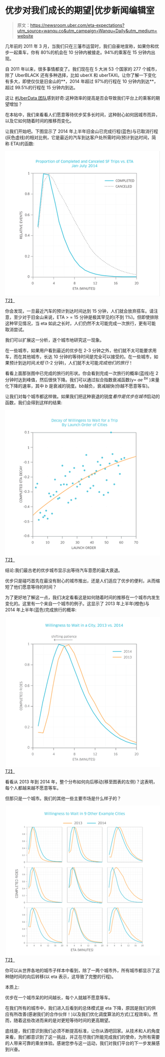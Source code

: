 # 优步对我们成长的期望|优步新闻编辑室

> 原文：<https://newsroom.uber.com/eta-expectations?utm_source=wanqu.co&utm_campaign=Wanqu+Daily&utm_medium=website>

几年前的 2011 年 3 月，当我们只在三藩市运营时，我们自豪地宣称，如果你和优步一起乘车，你有 80%的机会在 10 分钟内被接走。94%的乘客在 15 分钟内出现。

自 2011 年以来，很多事情都变了。我们现在在 5 大洲 53 个国家的 277 个城市，除了 UberBLACK 还有多种选择，比如 uberX 和 uberTAXI。让你了解一下变化有多大，即使仅仅是旧金山的**，2014 年超过 97%的行程在 10 分钟内到达**，超过 99.5%的行程在 15 分钟内到达。

这让 [#UberData 团队](https://twitter.com/uberdata)感到好奇:这种效率的提高是否会导致我们平台上的乘客的期望增加？

在本帖中，我们来看看人们愿意等待优步奖多长时间，这种耐心如何因城市而异，以及它如何随着时间的推移而变化。

让我们开始吧。下图显示了 2014 年上半年旧金山已完成行程(蓝色)与已取消行程(灰色虚线)的相对比例，它是最近的汽车到达客户处所需时间(预计到达时间，简称 ETA)的函数:

[![](img/d9242ece0acb0b8f13a1f7540879da80.png)T2】](https://ubernewsroomapi.10upcdn.com/wp-content/uploads/2014/11/Voytek-01.png)

你会发现，一旦最近汽车的预计到达时间达到 15 分钟，人们就会放弃搭车。请注意，至少对于旧金山来说，ETA > = 15 分钟是极其罕见的(不到 1%)。但即使排除这种罕见情况，当 eta 如此之长时，人们仍然不太可能完成一次旅行，更有可能取消尝试。

我们可以扩展这一分析，逐个城市地研究这一现象。

在一些城市，如果用户看到最近的优步在 2-3 分钟之外，他们就不太可能要求用车，而在其他城市，长达 10 分钟的等待时间是完全可以接受的。在一些城市，如果预计到达时间*太短* (1-2 分钟)，人们就不太可能*完成他们的旅行*！

看看上面那张图中已完成的旅行的形状。你会看到完成一次旅行的概率(蓝线)在 2 分钟时达到峰值，然后很快下降。我们可以通过拟合指数衰减函数(y= *ae <sup>bx</sup>* )来量化下降的速率，其中 *b* 是衰减的锐度。b*b*越负，衰减越快(你越不愿意等车)。

让我们对每个城市都这样做。如果我们把这种衰退的锐度*看作是优步在城市*启动的函数，我们会得到这样的结果:

[![](img/e54ac2457da621d80c696957765cc5ac.png)T2】](https://ubernewsroomapi.10upcdn.com/wp-content/uploads/2014/11/Voytek-02.png)

结论:我们最古老的优步城市显示出等待汽车意愿的最大衰退。

优步只是碰巧首先在最没有耐心的城市推出，还是人们适应了优步的便利，从而缩短了他们愿意等待的时间？

为了更好地了解这一点，我们决定看看这是如何随着时间的推移在一个城市内发生变化的。这里有一个来自一个城市的例子。这显示了 2013 年上半年(橙色)与 2014 年上半年(蓝色)完成旅行的概率:

[![](img/d979d98e9472989de83915d6a96dd047.png)T2】](https://ubernewsroomapi.10upcdn.com/wp-content/uploads/2015/01/CityETA_2013vs2014.png)

看看从 2013 年到 2014 年，整个分布如何向后移动(移至图表的左侧)？这表明，每个人都越来越不愿意等车。

但那只是一个城市。我们的其他一些主要市场是什么样子的？

[![](img/3a4c8122ed18a74c98752b506721a97e.png)T2】](https://ubernewsroomapi.10upcdn.com/wp-content/uploads/2015/01/CityETAs_2013vs2014.png)

你可以从世界各地的城市子样本中看到，除了一两个城市外，所有城市都显示了这种随时间的向后转移(以 eta 表示，这导致了完整的行程)。

本质上:

优步在一个城市呆的时间越长，每个人就越不愿意等车。

在我们所有的城市中，我们进入后看到的总体模式是 eta 下降，原因是我们的供应有所改善(感谢我们的合作伙伴！)以及我们优化调度算法的方式(工程效率)。然而，随着这些改进而来的是对更短等待时间的更高期望。

底线是，我们意识到我们必须不断提高标准，让你从酒吧回家。从技术和人的角度来看，我们都意识到了这一挑战，并正在尽我们所能完成我们的使命，为所有需要的人带来可靠的乘坐体验。感谢您参与这一运动，我们对我们平台的下一步发展感到兴奋。